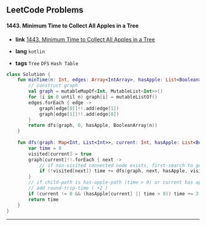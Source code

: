 ## LeetCode Problems



#### 1443. Minimum Time to Collect All Apples in a Tree

- **link**  [1443. Minimum Time to Collect All Apples in a Tree](https://leetcode.com/problems/minimum-time-to-collect-all-apples-in-a-tree/description/)

- **lang**  `kotlin` 
- **tags**  `Tree` `DFS` `Hash Table`

```kotlin
class Solution {
    fun minTime(n: Int, edges: Array<IntArray>, hasApple: List<Boolean>): Int {
        // construct graph
        val graph = mutableMapOf<Int, MutableList<Int>>()
        for (i in 0 until n) graph[i] = mutableListOf()
        edges.forEach { edge ->
            graph[edge[0]]!!.add(edge[1])
            graph[edge[1]]!!.add(edge[0])
        }
        return dfs(graph, 0, hasApple, BooleanArray(n))
    }
    
    fun dfs(graph: Map<Int, List<Int>>, current: Int, hasApple: List<Boolean>, visited: BooleanArray): Int {
        var time = 0
        visited[current] = true
        graph[current]!!.forEach { next ->
            // if non-visited connected node exists, first-search to get time.
            if (!visited[next]) time += dfs(graph, next, hasApple, visited)
        }
        // if child-path is has-apple-path (time > 0) or current has apple,
        // add round-trip-time ( +2 )
        if (current != 0 && (hasApple[current] || time > 0)) time += 2
        return time
    }
}
```

---

